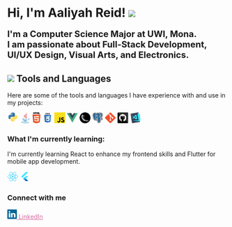 <h1> Hi, I'm Aaliyah Reid! <img src="https://media.giphy.com/media/mGcNjsfWAjY5AEZNw6/giphy.gif" width="50"></h1>
<p style="font-weight: bold; font-size:20px;">I'm a <strong>Computer Science Major</strong> at <strong>UWI, Mona</strong>. <br> I am passionate about <strong>Full-Stack Development</strong>, <strong>UI/UX Design</strong>, <strong>Visual Arts</strong>, and <strong>Electronics</strong>.</p>


<h2><img src= "https://media.giphy.com/media/j0HjChGV0J44KrrlGv/giphy.gif" width="80"> Tools and Languages </h2>
<p>Here are some of the tools and languages I have experience with and use in my projects:</p>
<p align="left">
<img title="Python" height="25" src="images/python-original.svg">
<img title="Java" height="25" src="images/java-original.svg">
<img title="HTML5" height="25" src="images/html5.svg">
<img title="CSS" height="25" src="images/css.svg">
<img title="Javascript" height="25" src="images/javascript.svg">
<img title="VueJs" height="25" src="images/vuejs.png.png">
<img title="Flask" height="25" src="images/flask.png">
<img title="PostgreSQL" height="25" src="images/postgresql.svg">
<img title="Git" height="25" src="images/git-original.svg">
<img title="GitHub" height="25" src="images/github.svg">
<img title="Visual Studio Code" height="25" src="images/vscode.png">
</p>


<h3>What I'm currently learning:</h3>
<p></p>I'm currently learning React to enhance my frontend skills and Flutter for mobile app development.</p>
<p align="left">
  
<img title="React" height="25" src="images/react-original.svg">
<img title="Flutter" height="25" src="images/flutter.png">
</p>

<h3>Connect with me</h3>

<a href="https://www.linkedin.com/in/aaliyahreid/" title="LinkedIn Profile" style="color: #D56AA0;"><img width="22" src="images/linkedin.svg">   LinkedIn</a> 


<!--
**Aaliyah-Reid/Aaliyah-Reid** is a ✨ _special_ ✨ repository because its `README.md` (this file) appears on your GitHub profile.

Here are some ideas to get you started:

- 🔭 I’m currently working on ...
- 🌱 I’m currently learning ...
- 👯 I’m looking to collaborate on ...
- 🤔 I’m looking for help with ...
- 💬 Ask me about ...
- 📫 How to reach me: ...
- 😄 Pronouns: ...
- ⚡ Fun fact: ...
-->


